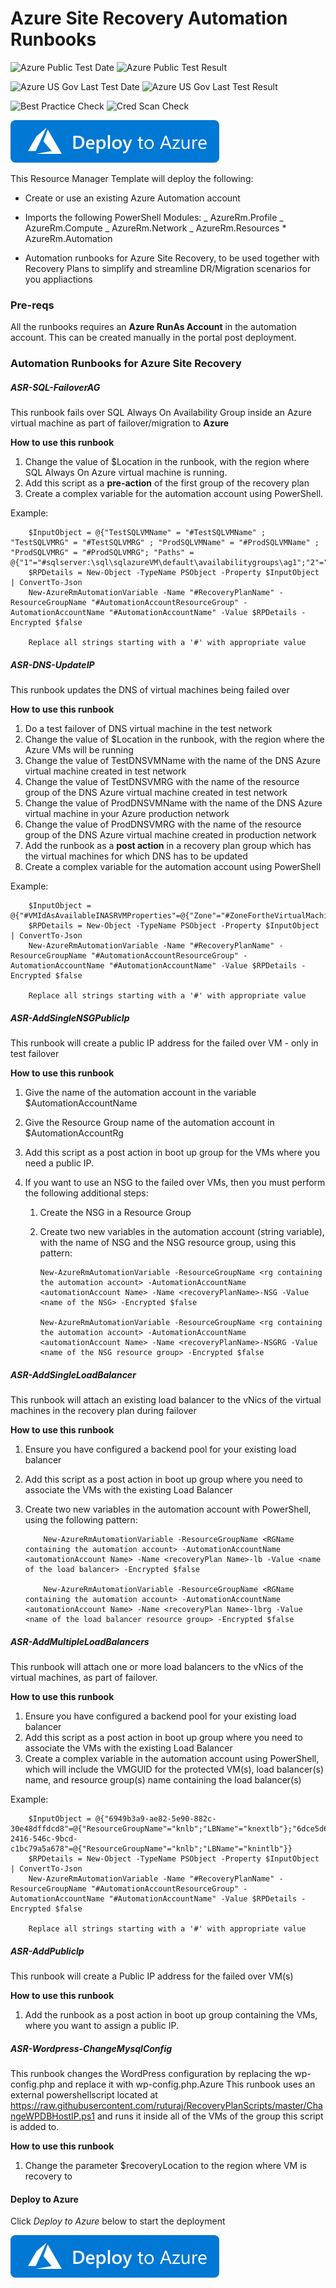 # Azure Site Recovery Automation Runbooks

![Azure Public Test Date](https://azurequickstartsservice.blob.core.windows.net/badges/asr-automation-recovery/PublicLastTestDate.svg)
![Azure Public Test Result](https://azurequickstartsservice.blob.core.windows.net/badges/asr-automation-recovery/PublicDeployment.svg)

![Azure US Gov Last Test Date](https://azurequickstartsservice.blob.core.windows.net/badges/asr-automation-recovery/FairfaxLastTestDate.svg)
![Azure US Gov Last Test Result](https://azurequickstartsservice.blob.core.windows.net/badges/asr-automation-recovery/FairfaxDeployment.svg)

![Best Practice Check](https://azurequickstartsservice.blob.core.windows.net/badges/asr-automation-recovery/BestPracticeResult.svg)
![Cred Scan Check](https://azurequickstartsservice.blob.core.windows.net/badges/asr-automation-recovery/CredScanResult.svg)

[![Deploy to Azure](https://raw.githubusercontent.com/Azure/azure-quickstart-templates/master/1-CONTRIBUTION-GUIDE/images/deploytoazure.svg?sanitize=true)](https://portal.azure.com/#create/Microsoft.Template/uri/https%3A%2F%2Fraw.githubusercontent.com%2Fazure%2Fazure-quickstart-templates%2Fmaster%2Fasr-automation-recovery%2F%2Fazuredeploy.json)

This Resource Manager Template will deploy the following:

- Create or use an existing Azure Automation account
- Imports the following PowerShell Modules: _ AzureRm.Profile _ AzureRm.Compute
  _ AzureRm.Network _ AzureRm.Resources \* AzureRm.Automation

- Automation runbooks for Azure Site Recovery, to be used together with Recovery
  Plans to simplify and streamline DR/Migration scenarios for you appliactions

### Pre-reqs

All the runbooks requires an **Azure RunAs Account** in the automation account.
This can be created manually in the portal post deployment.

### Automation Runbooks for Azure Site Recovery

##### ASR-SQL-FailoverAG

This runbook fails over SQL Always On Availability Group inside an Azure virtual
machine as part of failover/migration to **Azure**

**How to use this runbook**

1. Change the value of \$Location in the runbook, with the region where SQL
   Always On Azure virtual machine is running.
2. Add this script as a **pre-action** of the first group of the recovery plan
3. Create a complex variable for the automation account using PowerShell.

Example:

        $InputObject = @{"TestSQLVMName" = "#TestSQLVMName" ; "TestSQLVMRG" = "#TestSQLVMRG" ; "ProdSQLVMName" = "#ProdSQLVMName" ; "ProdSQLVMRG" = "#ProdSQLVMRG"; "Paths" = @{"1"="#sqlserver:\sql\sqlazureVM\default\availabilitygroups\ag1";"2"="#sqlserver:\sql\sqlazureVM\default\availabilitygroups\ag2"}}
        $RPDetails = New-Object -TypeName PSObject -Property $InputObject  | ConvertTo-Json
        New-AzureRmAutomationVariable -Name "#RecoveryPlanName" -ResourceGroupName "#AutomationAccountResourceGroup" -AutomationAccountName "#AutomationAccountName" -Value $RPDetails -Encrypted $false

        Replace all strings starting with a '#' with appropriate value

##### ASR-DNS-UpdateIP

This runbook updates the DNS of virtual machines being failed over

**How to use this runbook**

1. Do a test failover of DNS virtual machine in the test network
2. Change the value of \$Location in the runbook, with the region where the
   Azure VMs will be running
3. Change the value of TestDNSVMName with the name of the DNS Azure virtual
   machine created in test network
4. Change the value of TestDNSVMRG with the name of the resource group of the
   DNS Azure virtual machine created in test network
5. Change the value of ProdDNSVMName with the name of the DNS Azure virtual
   machine in your Azure production network
6. Change the value of ProdDNSVMRG with the name of the resource group of the
   DNS Azure virtual machine created in production network
7. Add the runbook as a **post action** in a recovery plan group which has the
   virtual machines for which DNS has to be updated
8. Create a complex variable for the automation account using PowerShell

Example:

    	$InputObject = @{"#VMIdAsAvailableINASRVMProperties"=@{"Zone"="#ZoneFortheVirtualMachine";"VMName"="#HostNameofTheVirtualMachine"};"#VMIdAsAvailableINASRVMProperties2"=@{"Zone"="#ZoneFortheVirtualMachine2";"VMName"="#HostNameofTheVirtualMachine2"}}
        $RPDetails = New-Object -TypeName PSObject -Property $InputObject  | ConvertTo-Json
        New-AzureRmAutomationVariable -Name "#RecoveryPlanName" -ResourceGroupName "#AutomationAccountResourceGroup" -AutomationAccountName "#AutomationAccountName" -Value $RPDetails -Encrypted $false

        Replace all strings starting with a '#' with appropriate value

##### ASR-AddSingleNSGPublicIp

This runbook will create a public IP address for the failed over VM - only in
test failover

**How to use this runbook**

1.  Give the name of the automation account in the variable
    \$AutomationAccountName
2.  Give the Resource Group name of the automation account in
    \$AutomationAccountRg
3.  Add this script as a post action in boot up group for the VMs where you need
    a public IP.
4.  If you want to use an NSG to the failed over VMs, then you must perform the
    following additional steps:

    1.  Create the NSG in a Resource Group
    2.  Create two new variables in the automation account (string variable),
        with the name of NSG and the NSG resource group, using this pattern:

            New-AzureRmAutomationVariable -ResourceGroupName <rg containing the automation account> -AutomationAccountName <automationAccount Name> -Name <recoveryPlanName>-NSG -Value <name of the NSG> -Encrypted $false

            New-AzureRmAutomationVariable -ResourceGroupName <rg containing the automation account> -AutomationAccountName <automationAccount Name> -Name <recoveryPlanName>-NSGRG -Value <name of the NSG resource group> -Encrypted $false

##### ASR-AddSingleLoadBalancer

This runbook will attach an existing load balancer to the vNics of the virtual
machines in the recovery plan during failover

**How to use this runbook**

1.  Ensure you have configured a backend pool for your existing load balancer
2.  Add this script as a post action in boot up group where you need to
    associate the VMs with the existing Load Balancer
3.  Create two new variables in the automation account with PowerShell, using
    the following pattern:

            New-AzureRmAutomationVariable -ResourceGroupName <RGName containing the automation account> -AutomationAccountName <automationAccount Name> -Name <recoveryPlan Name>-lb -Value <name of the load balancer> -Encrypted $false

            New-AzureRmAutomationVariable -ResourceGroupName <RGName containing the automation account> -AutomationAccountName <automationAccount Name> -Name <recoveryPlan Name>-lbrg -Value <name of the load balancer resource group> -Encrypted $false

##### ASR-AddMultipleLoadBalancers

This runbook will attach one or more load balancers to the vNics of the virtual
machines, as part of failover.

**How to use this runbook**

1. Ensure you have configured a backend pool for your existing load balancer
2. Add this script as a post action in boot up group where you need to associate
   the VMs with the existing Load Balancer
3. Create a complex variable in the automation account using PowerShell, which
   will include the VMGUID for the protected VM(s), load balancer(s) name, and
   resource group(s) name containing the load balancer(s)

Example:

    	$InputObject = @{"6949b3a9-ae82-5e90-882c-30e48dffdcd8"=@{"ResourceGroupName"="knlb";"LBName"="knextlb"};"6dce5d61-2416-546c-9bcd-c1bc79a5a678"=@{"ResourceGroupName"="knlb";"LBName"="knintlb"}}
        $RPDetails = New-Object -TypeName PSObject -Property $InputObject  | ConvertTo-Json
        New-AzureRmAutomationVariable -Name "#RecoveryPlanName" -ResourceGroupName "#AutomationAccountResourceGroup" -AutomationAccountName "#AutomationAccountName" -Value $RPDetails -Encrypted $false

    	Replace all strings starting with a '#' with appropriate value


##### ASR-AddPublicIp

This runbook will create a Public IP address for the failed over VM(s)

**How to use this runbook**

1. Add the runbook as a post action in boot up group containing the VMs, where
   you want to assign a public IP.

##### ASR-Wordpress-ChangeMysqlConfig

This runbook changes the WordPress configuration by replacing the wp-config.php
and replace it with wp-config.php.Azure This runbook uses an external
powershellscript located at
https://raw.githubusercontent.com/ruturaj/RecoveryPlanScripts/master/ChangeWPDBHostIP.ps1
and runs it inside all of the VMs of the group this script is added to.

**How to use this runbook**

1. Change the parameter \$recoveryLocation to the region where VM is recovery to

#### Deploy to Azure

Click _Deploy to Azure_ below to start the deployment

[![Deploy to Azure](https://raw.githubusercontent.com/Azure/azure-quickstart-templates/master/1-CONTRIBUTION-GUIDE/images/deploytoazure.svg?sanitize=true)](https://portal.azure.com/#create/Microsoft.Template/uri/https%3A%2F%2Fraw.githubusercontent.com%2Fazure%2Fazure-quickstart-templates%2Fmaster%2Fasr-automation-recovery%2F%2Fazuredeploy.json)
